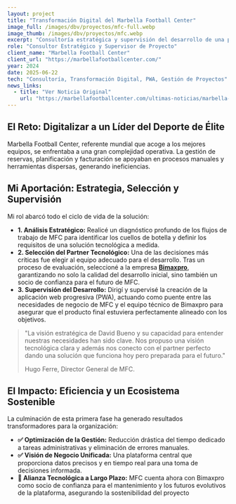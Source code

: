 ```yaml
---
layout: project
title: "Transformación Digital del Marbella Football Center"
image_full: /images/dbv/proyectos/mfc-full.webp
image_thumb: /images/dbv/proyectos/mfc.webp
excerpt: "Consultoría estratégica y supervisión del desarrollo de una plataforma de gestión a medida para un líder mundial del deporte de élite."
role: "Consultor Estratégico y Supervisor de Proyecto"
client_name: "Marbella Football Center"
client_url: "https://marbellafootballcenter.com/"
year: 2024
date: 2025-06-22
tech: "Consultoría, Transformación Digital, PWA, Gestión de Proyectos"
news_links:
  - title: "Ver Noticia Original"
    url: "https://marbellafootballcenter.com/ultimas-noticias/marbella-football-center-culmina-la-primera-fase-de-su-proceso-de-transformacion-digital/"
---
```


<div class="fancy-title title-bottom-border"><h2>El Reto: Digitalizar a un Líder del Deporte de Élite</h2></div>
<p>Marbella Football Center, referente mundial que acoge a los mejores equipos, se enfrentaba a una gran complejidad operativa. La gestión de reservas, planificación y facturación se apoyaban en procesos manuales y herramientas dispersas, generando ineficiencias.</p>

<div class="fancy-title title-bottom-border"><h2>Mi Aportación: Estrategia, Selección y Supervisión</h2></div>
<p>Mi rol abarcó todo el ciclo de vida de la solución:</p>
<ul>
    <li><strong>1. Análisis Estratégico:</strong> Realicé un diagnóstico profundo de los
        flujos de trabajo de MFC para identificar los cuellos de botella y definir los
        requisitos de una solución tecnológica a medida.</li>
    <li><strong>2. Selección del Partner Tecnológico:</strong> Una de las decisiones más
        críticas fue elegir al equipo adecuado para el desarrollo. Tras un proceso de
        evaluación, seleccioné a la empresa <strong><a href="https://bimaxpro.net/" target="_blank">Bimaxpro</a></strong>, garantizando no solo
        la calidad del desarrollo inicial, sino también un socio de confianza para el futuro
        de MFC.</li>
    <li><strong>3. Supervisión del Desarrollo:</strong> Dirigí y supervisé la creación de la aplicación web progresiva (PWA), actuando como puente entre las necesidades de  negocio de MFC y el equipo técnico de Bimaxpro para asegurar que el producto final   estuviera perfectamente alineado con los objetivos.</li>
</ul>

<blockquote class="blockquote-color"><p>"La visión estratégica de David Bueno y su capacidad para entender nuestras necesidades han sido clave. Nos propuso una visión tecnológica clara y además nos conecto con el partner perfecto dando una solución que funciona hoy pero preparada para el futuro."</p><footer class="blockquote-footer">Hugo Ferre, Director General de MFC.</footer></blockquote>

<div class="fancy-title title-bottom-border"><h2>El Impacto: Eficiencia y un Ecosistema Sostenible</h2></div>
<p>La culminación de esta primera fase ha generado resultados transformadores para la
                                organización:</p>
<ul>
<li><strong>✅ Optimización de la Gestión:</strong> Reducción drástica del tiempo
                                    dedicado a tareas administrativas y eliminación de errores manuales.</li>
<li><strong>✅ Visión de Negocio Unificada:</strong> Una plataforma central que
                                    proporciona datos precisos y en tiempo real para una toma de decisiones informada.
</li>
<li><strong>🤝 Alianza Tecnológica a Largo Plazo:</strong> MFC cuenta ahora con Bimaxpro
                                    como socio de confianza para el mantenimiento y los futuros evolutivos de la
                                    plataforma, asegurando la sostenibilidad del proyecto</li>
</ul>